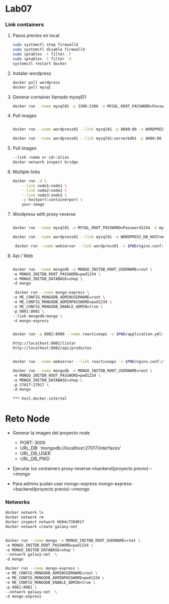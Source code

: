 # Lab07

### Link containers

1. Pasos previos en local
    ```bash
    sudo systemctl stop firewalld
    sudo systemctl disable firewalld
    sudo iptables -t filter -F
    sudo iptables -t filter -X
    systemctl restart docker
    ```

1. Instalar wordpress
    ```bash
    docker pull wordpress
    docker pull mysql
    ```

1.  Generar container llamado mysql01
    ```bash
    docker run --name mysql01 -p 3306:3306 -e MYSQL_ROOT_PASSWORD=Password1234 -d mysql
    ```

1. Pull images
    ```bash

    docker run --name wordpress01 --link mysql01 -p 8080:80 -e WORDPRESS_DB_HOST=mysql01:3306 -e WORDPRESS_DB_USER=root -e WORDPRESS_DB_PASSWORD=Password1234 -e WORDPRESS_DB_NAME=wordpress -d wordpress

    docker run --name wordpress01 --link mysql01:serverbd01 -p 8080:80 -e WORDPRESS_DB_HOST=serverbd01:3306 -e WORDPRESS_DB_USER=root -e WORDPRESS_DB_PASSWORD=Password1234 -e WORDPRESS_DB_NAME=wordpress -d wordpress

    ```

1. Pull images
    ```bash
    --link <name or id>:alias
    docker network inspect bridge
    ```

1. Multiple links
    ```bash
    docker run -d \
        --link node1:node1 \
        --link node2:node2 \
        --link node3:node3 \
        -p hostport:containerport \
        your-image
    ```

1. Wordpress with proxy-reverse
    ```bash

    docker run --name mysql01 -e MYSQL_ROOT_PASSWORD=Password1234 -d mysql

    docker run --name wordpress01 --link mysql01 -e WORDPRESS_DB_HOST=mysql01:3306 -e WORDPRESS_DB_USER=root -e WORDPRESS_DB_PASSWORD=Password1234 -e WORDPRESS_DB_NAME=wordpress -e WORDPRESS_CONFIG_EXTRA="define('WP_HOME','http://localhost:8080'); define('WP_SITEURL','http://localhost:8080');" -d wordpress

     docker run --name webserver --link wordpress01 -v $PWD/nginx.conf:/etc/nginx/nginx.conf:ro -p 8080:9060 -d nginx


    ```


1. Api / Web  
    ```bash

    docker run --name mongodb -e MONGO_INITDB_ROOT_USERNAME=root \
    -e MONGO_INITDB_ROOT_PASSWORD=pwd1234 \
    -e MONGO_INITDB_DATABASE=shop \
    -d mongo

     docker run --name mongo-express \
    -e ME_CONFIG_MONGODB_ADMINUSERNAME=root \
    -e ME_CONFIG_MONGODB_ADMINPASSWORD=pwd1234 \
    -e ME_CONFIG_MONGODB_ENABLE_ADMIN=true \
    -p 8081:8081 \
    --link mongodb:mongo \
    -d mongo-express
    

    docker run -p 8082:8080 --name reactiveapi -v $PWD/application.yml:/application.yml --link mongodb -d reactivedemo:latest

    http://localhost:8082/listar
    http://localhost:8082/api/productos


    docker run --name webserver --link reactiveapi -v $PWD/nginx.conf:/etc/nginx/nginx.conf:ro -p 8083:9060 -d nginx

    ```    

    ```bash
    docker run --name mongodb -e MONGO_INITDB_ROOT_USERNAME=root \
    -e MONGO_INITDB_ROOT_PASSWORD=pwd1234 \
    -e MONGO_INITDB_DATABASE=shop \
    -p 27017:27017 \
    -d mongo

    *** host.docker.internal
    ```        


# Reto Node

* Generar la imagen del proyecto node

    * PORT: 3000
    * URL_DB: 'mongodb://localhost:27017/interfaces'
    * URL_DB_USER
    * URL_DB_PWD

* Ejecutar los containers
    proxy-reverse->backend(proyecto previo)-->mongo

* Para admins pudan usar mongo-express
    mongo-express->backend(proyecto previo)-->mongo



### Networks

```bash
docker network ls
docker network rm
docker inspect network bb9dc739d01f
docker network create galaxy-net
    
```

```bash
docker run --name mongo -e MONGO_INITDB_ROOT_USERNAME=root \
-e MONGO_INITDB_ROOT_PASSWORD=pwd1234 \
-e MONGO_INITDB_DATABASE=shop \
--network galaxy-net  \
-d mongo

docker run --name mongo-express \
-e ME_CONFIG_MONGODB_ADMINUSERNAME=root \
-e ME_CONFIG_MONGODB_ADMINPASSWORD=pwd1234 \
-e ME_CONFIG_MONGODB_ENABLE_ADMIN=true \
-p 8081:8081 \
--network galaxy-net  \
-d mongo-express
```    